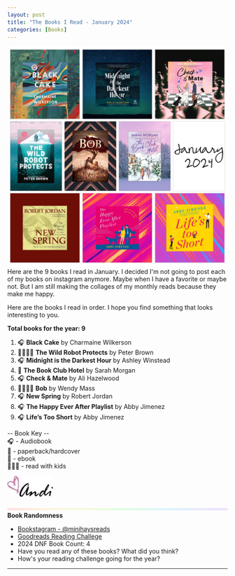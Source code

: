 ```yaml
---
layout: post
title: "The Books I Read - January 2024"
categories: [Books]
---
```

![books](/images/January2024Books.JPG)
Here are the 9 books I read in January. I decided I'm not going to post each of my books on instagram anymore. Maybe when I have a favorite or maybe not. But I am still making the collages of my monthly reads because they make me happy.

Here are the books I read in order. I hope you find something that looks interesting to you. 

**Total books for the year: 9**

1. 🎧 **Black Cake** by Charmaine Wilkerson
2. 📖👩‍👧‍👦 **The Wild Robot Protects** by Peter Brown
3. 🎧 **Midnight is the Darkest Hour** by Ashley Winstead
4. 📱 **The Book Club Hotel** by Sarah Morgan 
5. 🎧 **Check & Mate** by Ali Hazelwood
6. 📖👩‍👧‍👦 **Bob** by Wendy Mass
7. 🎧 **New Spring** by Robert Jordan
8. 🎧 **The Happy Ever After Playlist** by Abby Jimenez
9. 🎧 **Life’s Too Short** by Abby Jimenez

-- Book Key -- <br />
🎧 - Audiobook <br />
📖 - paperback/hardcover <br />
📱 - ebook <br />
👩‍👧‍👦 - read with kids 

![Andi](/images/andi.jpg)

![header](/images/SkinnyRainbow2.jpeg)
**Book Randomness**
- [Bookstagram - @minihaysreads](http://instagram.com/minihaysreads)
- [Goodreads Reading Challege](https://www.goodreads.com/user_challenges/48253141)
- 2024 DNF Book Count: 4
- Have you read any of these books? What did you think?
- How's your reading challenge going for the year?

----